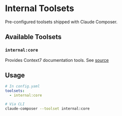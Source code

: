 # Internal Toolsets

Pre-configured toolsets shipped with Claude Composer.

## Available Toolsets

### `internal:core`

Provides Context7 documentation tools.
See [source](../src/internal-toolsets/core.yaml)

## Usage

```yaml
# In config.yaml
toolsets:
  - internal:core
```

```bash
# Via CLI
claude-composer --toolset internal:core
```
